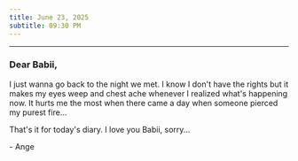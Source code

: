```yaml
---
title: June 23, 2025
subtitle: 09:30 PM
---
```

---

### Dear Babii,

I just wanna go back to the night we met. I know I don't have the rights but it makes my eyes weep and chest ache whenever I realized what's happening now. It hurts me the most when there came a day when someone pierced my purest fire...

That's it for today's diary. I love you Babii, sorry...

\- Ange
